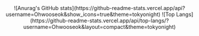<div align="center">
![Anurag's GitHub stats](https://github-readme-stats.vercel.app/api?username=Ohwooseok&show_icons=true&theme=tokyonight)
![Top Langs](https://github-readme-stats.vercel.app/api/top-langs/?username=Ohwooseok&layout=compact&theme=tokyonight)
</div>

